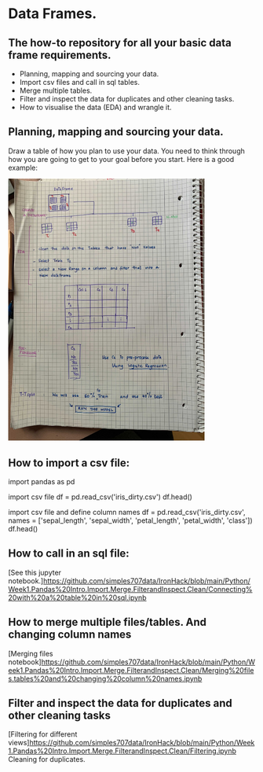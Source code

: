 # Data Frames. 

## The how-to repository for all your basic data frame requirements. 
- Planning, mapping and sourcing your data. 
- Import csv files and call in sql tables. 
- Merge multiple tables. 
- Filter and inspect the data for duplicates and other cleaning tasks. 
- How to visualise the data (EDA) and wrangle it. 

## Planning, mapping and sourcing your data. 
Draw a table of how you plan to use your data. You need to think through how you are going to get to your goal before you start. 
Here is a good example: 

<img src="https://github.com/simples707data/IronHack/blob/main/Python/Week1.Pandas%20Intro.Import.Merge.FilterandInspect.Clean/good_example_data_planning.png"
     width = 400px; />

## How to import a csv file:

import pandas as pd

import csv file
df = pd.read_csv('iris_dirty.csv')
df.head() 

import csv file and define column names
df = pd.read_csv('iris_dirty.csv', names = ['sepal_length', 'sepal_width', 'petal_length', 'petal_width', 'class'])
df.head() 

## How to call in an sql file:
[See this jupyter notebook.]https://github.com/simples707data/IronHack/blob/main/Python/Week1.Pandas%20Intro.Import.Merge.FilterandInspect.Clean/Connecting%20with%20a%20table%20in%20sql.ipynb

## How to merge multiple files/tables. And changing column names
[Merging files notebook]https://github.com/simples707data/IronHack/blob/main/Python/Week1.Pandas%20Intro.Import.Merge.FilterandInspect.Clean/Merging%20files.tables%20and%20changing%20column%20names.ipynb

## Filter and inspect the data for duplicates and other cleaning tasks
[Filtering for different views]https://github.com/simples707data/IronHack/blob/main/Python/Week1.Pandas%20Intro.Import.Merge.FilterandInspect.Clean/Filtering.ipynb
Cleaning for duplicates. 
